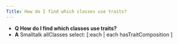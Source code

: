 ```yaml
---
Title: How do I find which classes use traits?
---
```


- **Q How do I find which classes use traits?**
- **A** Smalltalk allClasses select: [:each | each hasTraitComposition ]

